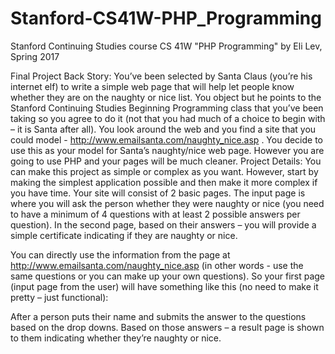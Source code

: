 # Stanford-CS41W-PHP_Programming
Stanford Continuing Studies course CS 41W  "PHP Programming" by Eli Lev, Spring 2017 

Final Project Back Story:
You’ve been selected by Santa Claus (you’re his internet elf) to write a simple web page that will help let people know whether
they are on the naughty or nice list. You object but he points to the Stanford Continuing Studies Beginning Programming class that
you’ve been taking so you agree to do it (not that you had much of a choice to begin with – it is Santa after all). You look around
the web and you find a site that you could model - http://www.emailsanta.com/naughty_nice.asp . You decide to use this as
your model for Santa’s naughty/nice web page. However you are going to use PHP and your pages will be much cleaner.
Project Details:
You can make this project as simple or complex as you want. However, start by making the simplest application possible and then
make it more complex if you have time. Your site will consist of 2 basic pages. The input page is where you will ask the person
whether they were naughty or nice (you need to have a minimum of 4 questions with at least 2 possible answers per question).
In the second page, based on their answers – you will provide a simple certificate indicating if they are naughty or nice.

You can directly use the information from the page at http://www.emailsanta.com/naughty_nice.asp (in other words - use the same
questions or you can make up your own questions). So your first page (input page from the user) will have something like this
(no need to make it pretty – just functional):

After a person puts their name and submits the answer to the questions based on the drop downs. Based on those answers – a
result page is shown to them indicating whether they’re naughty or nice. 
